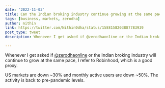 ```yaml
---
date: '2022-11-03'
title: Can the Indian broking industry continue growing at the same pace?
tags: [business, markets, zerodha]
author: nithin
link: https://twitter.com/Nithin0dha/status/1588158203887783939
post_type: tweet
description: Whenever I get asked if @zerodhaonline or the Indian broking...

---
```


Whenever I get asked if [@zerodhaonline](https://twitter.com/zerodhaonline) or the Indian broking industry will continue to grow at the same pace, I refer to Robinhood, which is a good proxy.

US markets are down ~30% and monthly active users are down ~50%. The activity is back to pre-pandemic levels.

